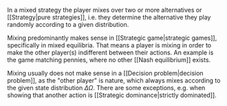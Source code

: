 In a mixed strategy the player mixes over two or more alternatives or [[Strategy|pure strategies]], i.e. they determine the alternative they play randomly according to a given distribution.

Mixing predominantly makes sense in [[Strategic game|strategic games]], specifically in mixed equilibria. That means a player is mixing in order to make the other player(s) indifferent between their actions. An example is the game matching pennies, where no other [[Nash equilibrium]] exists.

Mixing usually does not make sense in a [[Decision problem|decision problem]], as the "other player" is nature, which always mixes according to the given state distribution $\Delta\Omega$. There are some exceptions, e.g. when showing that another action is [[Strategic dominance|strictly dominated]].